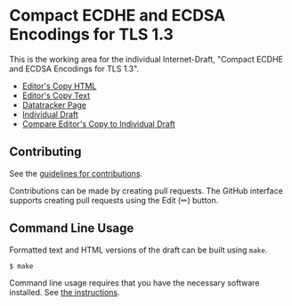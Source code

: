 # Compact ECDHE and ECDSA Encodings for TLS 1.3

This is the working area for the individual Internet-Draft, "Compact ECDHE and ECDSA Encodings for TLS 1.3".

* [Editor's Copy HTML](https://emanjon.github.io/draft-mattsson-tls-compact-ecc/#go.draft-mattsson-tls-compact-ecc.html)
* [Editor's Copy Text](https://emanjon.github.io/draft-mattsson-tls-compact-ecc/#go.draft-mattsson-tls-compact-ecc.txt)
* [Datatracker Page](https://datatracker.ietf.org/doc/draft-mattsson-tls-compact-ecc)
* [Individual Draft](https://datatracker.ietf.org/doc/html/draft-mattsson-tls-compact-ecc)
* [Compare Editor's Copy to Individual Draft](https://emanjon.github.io/draft-mattsson-tls-compact-ecc/#go.draft-mattsson-tls-compact-ecc.diff)


## Contributing

See the
[guidelines for contributions](https://github.com/emanjon/draft-mattsson-tls-compact-ecc/blob//CONTRIBUTING.md).

Contributions can be made by creating pull requests.
The GitHub interface supports creating pull requests using the Edit (✏) button.


## Command Line Usage

Formatted text and HTML versions of the draft can be built using `make`.

```sh
$ make
```

Command line usage requires that you have the necessary software installed.  See
[the instructions](https://github.com/martinthomson/i-d-template/blob/main/doc/SETUP.md).

